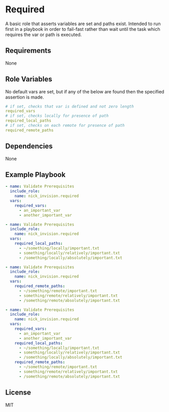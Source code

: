 # Required

A basic role that asserts variables are set and paths exist. Intended to run first in a playbook in order to fail-fast rather than wait until the task which requires the var or path is executed.

## Requirements

None

## Role Variables

No default vars are set, but if any of the below are found then the specified assertion is made.

```yaml
# if set, checks that var is defined and not zero length
required_vars
# if set, checks locally for presence of path
required_local_paths
# if set, checks on each remote for presence of path
required_remote_paths
```

## Dependencies

None

## Example Playbook

```yaml
- name: Validate Prerequisites
  include_role:
    name: nick_invision.required
  vars:
    required_vars:
      - an_important_var
      - another_important_var
```

```yaml
- name: Validate Prerequisites
  include_role:
    name: nick_invision.required
  vars:
    required_local_paths:
      - ~/something/locally/important.txt
      - something/locally/relatively/important.txt
      - /something/locally/absolutely/important.txt
```

```yaml
- name: Validate Prerequisites
  include_role:
    name: nick_invision.required
  vars:
    required_remote_paths:
      - ~/something/remote/important.txt
      - something/remote/relatively/important.txt
      - /something/remote/absolutely/important.txt
```

```yaml
- name: Validate Prerequisites
  include_role:
    name: nick_invision.required
  vars:
    required_vars:
      - an_important_var
      - another_important_var
    required_local_paths:
      - ~/something/locally/important.txt
      - something/locally/relatively/important.txt
      - /something/locally/absolutely/important.txt
    required_remote_paths:
      - ~/something/remote/important.txt
      - something/remote/relatively/important.txt
      - /something/remote/absolutely/important.txt
```

## License

MIT
